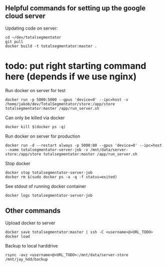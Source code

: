 ## Helpful commands for setting up the google cloud server


Updating code on server:
``` 
cd ~/dev/totalsegmentator
git pull
docker build -t totalsegmentator:master .
``` 

# todo: put right starting command here (depends if we use nginx)
Run docker on server for test
``` 
docker run -p 5000:5000 --gpus 'device=0' --ipc=host -v /home/jakob/dev/TotalSegmentator/store:/app/store totalsegmentator:master /app/run_server.sh
``` 
Can only be killed via docker
``` 
docker kill $(docker ps -q)
``` 

Run docker on server for production
``` 
docker run -d --restart always -p 5000:80 --gpus 'device=0' --ipc=host --name totalsegmentator-server-job -v /mnt/data/server-store:/app/store totalsegmentator:master /app/run_server.sh
``` 

Stop docker
```
docker stop totalsegmentator-server-job
docker rm $(sudo docker ps -a -q -f status=exited)  
```

See stdout of running docker container
```
docker logs totalsegmentator-server-job
```


## Other commands

Upload docker to server
``` 
docker save totalsegmentator:master | ssh -C <username>@<URL_TODO> docker load
``` 

Backup to local harddrive
``` 
rsync -avz <username>@<URL_TODO>:/mnt/data/server-store /mnt/jay_hdd/backup
``` 
